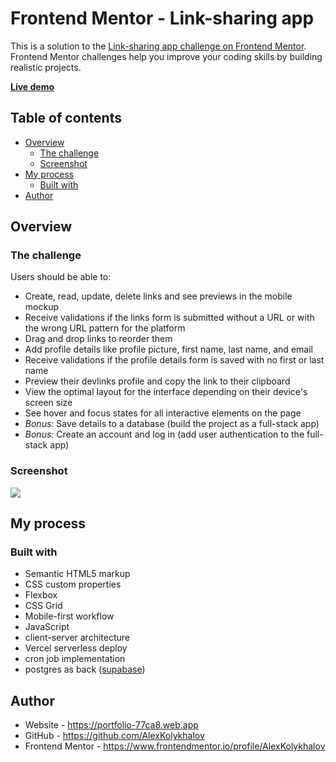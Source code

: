 # Frontend Mentor - Link-sharing app

This is a solution to the [Link-sharing app challenge on Frontend Mentor](https://www.frontendmentor.io/challenges/linksharing-app-Fbt7yweGsT). Frontend Mentor challenges help you improve your coding skills by building realistic projects.

[__Live demo__](https://sharetoyou.vercel.app)

## Table of contents

- [Overview](#overview)
  - [The challenge](#the-challenge)
  - [Screenshot](#screenshot)
- [My process](#my-process)
  - [Built with](#built-with)
- [Author](#author)

## Overview

### The challenge

Users should be able to:

- Create, read, update, delete links and see previews in the mobile mockup
- Receive validations if the links form is submitted without a URL or with the wrong URL pattern for the platform
- Drag and drop links to reorder them
- Add profile details like profile picture, first name, last name, and email
- Receive validations if the profile details form is saved with no first or last name
- Preview their devlinks profile and copy the link to their clipboard
- View the optimal layout for the interface depending on their device's screen size
- See hover and focus states for all interactive elements on the page
- *Bonus:* Save details to a database (build the project as a full-stack app)
- *Bonus:* Create an account and log in (add user authentication to the full-stack app)

### Screenshot

![](./design/mobile-prev.webp)

## My process

### Built with

- Semantic HTML5 markup
- CSS custom properties
- Flexbox
- CSS Grid
- Mobile-first workflow
- JavaScript
- client-server architecture
- Vercel serverless deploy
- cron job implementation
- postgres as back ([supabase](https://supabase.com/))

## Author

- Website - https://portfolio-77ca8.web.app
- GitHub - https://github.com/AlexKolykhalov
- Frontend Mentor - https://www.frontendmentor.io/profile/AlexKolykhalov